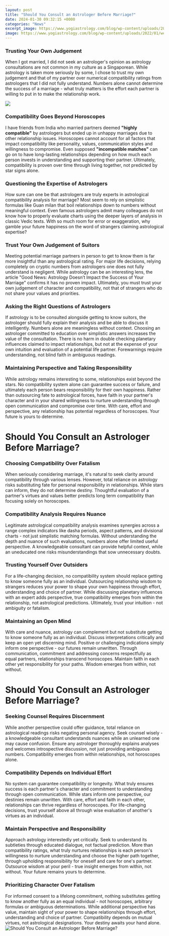 ```yaml
---
layout: post
title: "Should You Consult an Astrologer Before Marriage?"
date: 2024-01-30 09:32:15 +0000
categories: "News"
excerpt_image: https://www.yogiastrology.com/blog/wp-content/uploads/2022/01/wepik-202228-143524.png
image: https://www.yogiastrology.com/blog/wp-content/uploads/2022/01/wepik-202228-143524.png
---
```


### Trusting Your Own Judgement 
When I got married, I did not seek an astrologer's opinion as astrology consultations are not common in my culture as a Singaporean. While astrology is taken more seriously by some, I chose to trust my own judgement and that of my partner over numerical compatibility ratings from astrologers that I did not fully understand. Numbers alone cannot determine the success of a marriage - what truly matters is the effort each partner is willing to put in to make the relationship work. 

![](https://blogger.googleusercontent.com/img/b/R29vZ2xl/AVvXsEid-LLGTooBV2PHIlibOJx0k8xxSRnJ6BZqeqdDNrSRluUqk-vsfhwNq8f5Xif0OSMEH-SOnjWe5kpqQk49JZ5U38Nlh4ygIX3SeTh5Rq2NMpnY-rPsJ8vP_4vetLU_nfIX1qbJakC2xUITrqaDt0bUSWB_mFnemZ_TeeIjxE4gTwdWRSP41mRQTjfF/s500/tips-for-astrology-consulta.png)
### Compatibility Goes Beyond Horoscopes
I have friends from India who married partners deemed **"highly compatible"** by astrologers but ended up in unhappy marriages due to other relationship issues. Horoscopes cannot account for all factors that impact compatibility like personality, values, communication styles and willingness to compromise. Even supposed **"incompatible matches"** can go on to have long-lasting relationships depending on how much each person invests in understanding and supporting their partner. Ultimately, compatibility is proven over time through living together, not predicted by star signs alone.
### Questioning the Expertise of Astrologers 
How sure can one be that astrologers are truly experts in astrological compatibility analysis for marriage? Most seem to rely on simplistic formulas like Guan milan that boil relationships down to numbers without meaningful context. Even famous astrologers admit many colleagues do not know how to properly evaluate charts using the deeper layers of analysis in classic Vedic texts. With so much room for error or exaggeration, why gamble your future happiness on the word of strangers claiming astrological expertise?
### Trust Your Own Judgement of Suitors 
Meeting potential marriage partners in person to get to know them is far more insightful than any astrological rating. For major life decisions, relying completely on cryptic numbers from astrologers one does not fully understand is negligent. While astrology can be an interesting lens, the article "Good News: Astrology Doesn’t Impact the Success of Your Marriage" confirms it has no proven impact. Ultimately, you must trust your own judgement of character and compatibility, not that of strangers who do not share your values and priorities.
### Asking the Right Questions of Astrologers 
If astrology is to be consulted alongside getting to know suitors, the astrologer should fully explain their analysis and be able to discuss it intelligently. Numbers alone are meaningless without context. Choosing an astrologer committed to education over simplistic answers increases the value of the consultation. There is no harm in double checking planetary influences claimed to impact relationships,  but not at the expense of your own intuition and evaluation of a potential life partner. Forewarnings require understanding, not blind faith in ambiguous readings.
### Maintaining Perspective and Taking Responsibility
While astrology remains interesting to some, relationships exist beyond the stars. No compatibility system alone can guarantee success or failure, and ultimately each person bears responsibility for their own happiness. Rather than outsourcing fate to astrological forces, have faith in your partner's character and in your shared willingness to nurture understanding through open communication and compromise over time. With care, effort and perspective, any relationship has potential regardless of horoscopes. Your future is yours to determine.
# Should You Consult an Astrologer Before Marriage? 
### Choosing Compatibility Over Fatalism
When seriously considering marriage, it's natural to seek clarity around compatibility through various lenses. However, total reliance on astrology risks substituting fate for personal responsibility in relationships. While stars can inform, they do not determine destiny. Thoughtful evaluation of a partner's virtues and values better predicts long term compatibility than focusing solely on horoscopes.
### Compatibility Analysis Requires Nuance
Legitimate astrological compatibility analysis examines synergies across a range complex indicators like dasha periods, aspect patterns, and divisional charts - not just simplistic matching formulas. Without understanding the depth and nuance of such evaluations, numbers alone offer limited useful perspective. A knowledgeable consultant can provide helpful context, while an uneducated one risks misunderstandings that sow unnecessary doubts. 
### Trusting Yourself Over Outsiders
For a life-changing decision, no compatibility system should replace getting to know someone fully as an individual. Outsourcing relationship wisdom to strangers reduces your power to shape your own happiness through effort, understanding and choice of partner. While discussing planetary influences with an expert adds perspective, true compatibility emerges from within the relationship, not astrological predictions. Ultimately, trust your intuition - not ambiguity or fatalism.
### Maintaining an Open Mind
With care and nuance, astrology can complement but not substitute getting to know someone fully as an individual. Discuss interpretations critically and keep an open yet discerning mind. Positive or challenging indications simply inform one perspective - our futures remain unwritten. Through communication, commitment and addressing concerns respectfully as equal partners, relationships transcend horoscopes. Maintain faith in each other yet responsibility for your paths. Wisdom emerges from within, not without.
# Should You Consult an Astrologer Before Marriage?
### Seeking Counsel Requires Discernment  
While another perspective could offer guidance, total reliance on astrological readings risks negating personal agency. Seek counsel wisely - a knowledgeable consultant understands nuances while an unlearned one may cause confusion. Ensure any astrologer thoroughly explains analyses and welcomes introspective discussion, not just providing ambiguous numbers. Compatibility emerges from within relationships, not horoscopes alone.
### Compatibility Depends on Individual Effort
No system can guarantee compatibility or longevity. What truly ensures success is each partner's character and commitment to understanding through open communication. While stars inform one perspective, our destinies remain unwritten. With care, effort and faith in each other, relationships can thrive regardless of horoscopes. For life-changing decisions, trust yourself above all through wise evaluation of another's virtues as an individual.
### Maintain Perspective and Responsibility 
Approach astrology interestedly yet critically. Seek to understand its subtleties through educated dialogue, not factual prediction. More than compatibility ratings, what truly nurtures relationships is each person's willingness to nurture understanding and choose the higher path together, through upholding responsibility for oneself and care for one's partner. Outsource wisdom at your peril - true insight emerges from within, not without. Your future remains yours to determine.
### Prioritizing Character Over Fatalism
For informed consent to a lifelong commitment, nothing substitutes getting to know another fully as an equal individual - not horoscopes, arbitrary formulas or ambiguous determinations. While additional perspective has value, maintain sight of your power to shape relationships through effort, understanding and choice of partner. Compatibility depends on mutual virtues, not astrological designations. Your destiny awaits your hand alone.
![Should You Consult an Astrologer Before Marriage?](https://www.yogiastrology.com/blog/wp-content/uploads/2022/01/wepik-202228-143524.png)